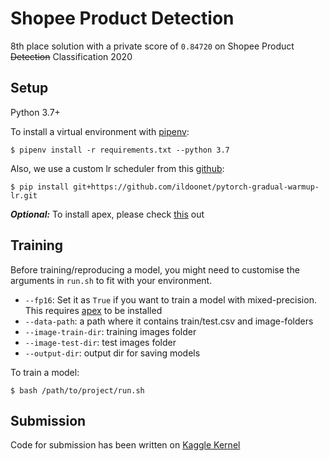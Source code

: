 # Shopee Product Detection

8th place solution with a private score of `0.84720` on Shopee Product 
~~Detection~~ Classification 2020 

## Setup
Python 3.7+

To install a virtual environment with [pipenv](https://github.com/pypa/pipenv):
```
$ pipenv install -r requirements.txt --python 3.7
```
Also, we use a custom lr scheduler from this [github](https://github.com/ildoonet/pytorch-gradual-warmup-lr):
```
$ pip install git+https://github.com/ildoonet/pytorch-gradual-warmup-lr.git
``` 
**_Optional:_** To install apex, please check [this](https://github.com/NVIDIA/apex) out

## Training

Before training/reproducing a model, you might need to customise the arguments
in `run.sh` to fit with your environment.

+ `--fp16`: Set it as `True` if you want to train a model with mixed-precision.
This requires [apex](https://github.com/NVIDIA/apex) to be installed
+ `--data-path`: a path where it contains train/test.csv and image-folders
+ `--image-train-dir`: training images folder
+ `--image-test-dir`: test images folder
+ `--output-dir`: output dir for saving models

To train a model:
```
$ bash /path/to/project/run.sh
```

## Submission

Code for submission has been written on [Kaggle Kernel](https://www.kaggle.com/moximo13/inference-shopee-resnext101-8d-swsl)
